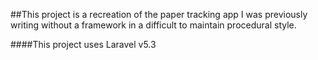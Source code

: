 ##This project is a recreation of the paper tracking app I was previously writing without a framework in a difficult to maintain procedural style.

####This project uses Laravel v5.3
